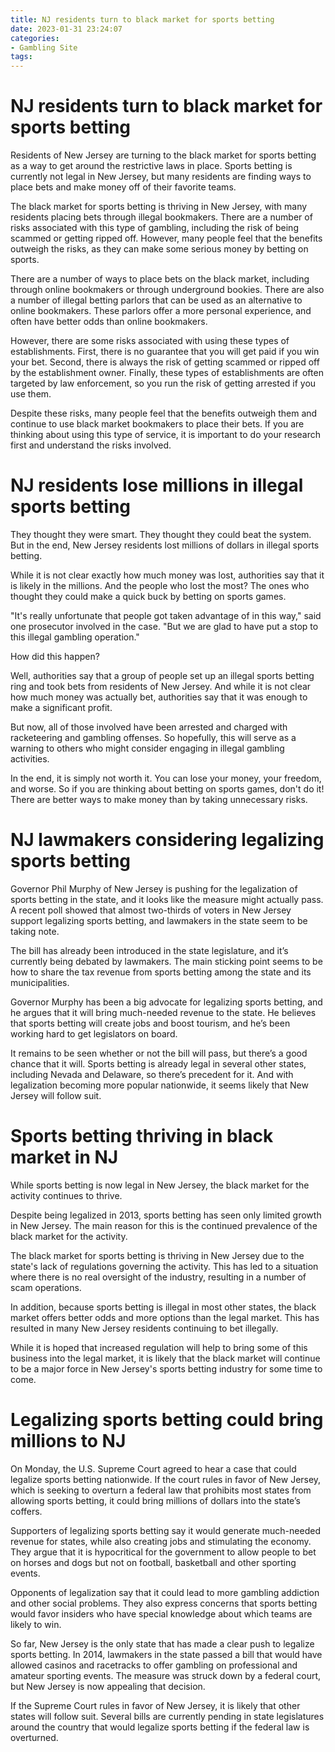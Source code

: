 ```yaml
---
title: NJ residents turn to black market for sports betting
date: 2023-01-31 23:24:07
categories:
- Gambling Site
tags:
---
```



#  NJ residents turn to black market for sports betting

Residents of New Jersey are turning to the black market for sports betting as a way to get around the restrictive laws in place. Sports betting is currently not legal in New Jersey, but many residents are finding ways to place bets and make money off of their favorite teams.

The black market for sports betting is thriving in New Jersey, with many residents placing bets through illegal bookmakers. There are a number of risks associated with this type of gambling, including the risk of being scammed or getting ripped off. However, many people feel that the benefits outweigh the risks, as they can make some serious money by betting on sports.

There are a number of ways to place bets on the black market, including through online bookmakers or through underground bookies. There are also a number of illegal betting parlors that can be used as an alternative to online bookmakers. These parlors offer a more personal experience, and often have better odds than online bookmakers.

However, there are some risks associated with using these types of establishments. First, there is no guarantee that you will get paid if you win your bet. Second, there is always the risk of getting scammed or ripped off by the establishment owner. Finally, these types of establishments are often targeted by law enforcement, so you run the risk of getting arrested if you use them.

Despite these risks, many people feel that the benefits outweigh them and continue to use black market bookmakers to place their bets. If you are thinking about using this type of service, it is important to do your research first and understand the risks involved.

#  NJ residents lose millions in illegal sports betting

They thought they were smart. They thought they could beat the system. But in the end, New Jersey residents lost millions of dollars in illegal sports betting.

While it is not clear exactly how much money was lost, authorities say that it is likely in the millions. And the people who lost the most? The ones who thought they could make a quick buck by betting on sports games.

"It's really unfortunate that people got taken advantage of in this way," said one prosecutor involved in the case. "But we are glad to have put a stop to this illegal gambling operation."

How did this happen?

Well, authorities say that a group of people set up an illegal sports betting ring and took bets from residents of New Jersey. And while it is not clear how much money was actually bet, authorities say that it was enough to make a significant profit.

But now, all of those involved have been arrested and charged with racketeering and gambling offenses. So hopefully, this will serve as a warning to others who might consider engaging in illegal gambling activities.

In the end, it is simply not worth it. You can lose your money, your freedom, and worse. So if you are thinking about betting on sports games, don't do it! There are better ways to make money than by taking unnecessary risks.

#  NJ lawmakers considering legalizing sports betting

Governor Phil Murphy of New Jersey is pushing for the legalization of sports betting in the state, and it looks like the measure might actually pass. A recent poll showed that almost two-thirds of voters in New Jersey support legalizing sports betting, and lawmakers in the state seem to be taking note.

The bill has already been introduced in the state legislature, and it’s currently being debated by lawmakers. The main sticking point seems to be how to share the tax revenue from sports betting among the state and its municipalities.

Governor Murphy has been a big advocate for legalizing sports betting, and he argues that it will bring much-needed revenue to the state. He believes that sports betting will create jobs and boost tourism, and he’s been working hard to get legislators on board.

It remains to be seen whether or not the bill will pass, but there’s a good chance that it will. Sports betting is already legal in several other states, including Nevada and Delaware, so there’s precedent for it. And with legalization becoming more popular nationwide, it seems likely that New Jersey will follow suit.

#  Sports betting thriving in black market in NJ

While sports betting is now legal in New Jersey, the black market for the activity continues to thrive.

Despite being legalized in 2013, sports betting has seen only limited growth in New Jersey. The main reason for this is the continued prevalence of the black market for the activity.

The black market for sports betting is thriving in New Jersey due to the state's lack of regulations governing the activity. This has led to a situation where there is no real oversight of the industry, resulting in a number of scam operations.

In addition, because sports betting is illegal in most other states, the black market offers better odds and more options than the legal market. This has resulted in many New Jersey residents continuing to bet illegally.

While it is hoped that increased regulation will help to bring some of this business into the legal market, it is likely that the black market will continue to be a major force in New Jersey's sports betting industry for some time to come.

#  Legalizing sports betting could bring millions to NJ

On Monday, the U.S. Supreme Court agreed to hear a case that could legalize sports betting nationwide. If the court rules in favor of New Jersey, which is seeking to overturn a federal law that prohibits most states from allowing sports betting, it could bring millions of dollars into the state’s coffers.

Supporters of legalizing sports betting say it would generate much-needed revenue for states, while also creating jobs and stimulating the economy. They argue that it is hypocritical for the government to allow people to bet on horses and dogs but not on football, basketball and other sporting events.

Opponents of legalization say that it could lead to more gambling addiction and other social problems. They also express concerns that sports betting would favor insiders who have special knowledge about which teams are likely to win.

So far, New Jersey is the only state that has made a clear push to legalize sports betting. In 2014, lawmakers in the state passed a bill that would have allowed casinos and racetracks to offer gambling on professional and amateur sporting events. The measure was struck down by a federal court, but New Jersey is now appealing that decision.

If the Supreme Court rules in favor of New Jersey, it is likely that other states will follow suit. Several bills are currently pending in state legislatures around the country that would legalize sports betting if the federal law is overturned.